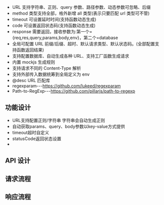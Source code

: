 <!--
 * @Author: itmanyong itmanyong@gmail.com
 * @Date: 2022-06-22 03:56:32
 * @LastEditors: itmanyong itmanyong@gmail.com
 * @LastEditTime: 2022-06-24 13:50:09
 * @FilePath: \vite-plugin-api-mock\docs\design.md
 * @Description: 这是默认设置,请设置`customMade`, 打开koroFileHeader查看配置 进行设置: https://github.com/OBKoro1/koro1FileHeader/wiki/%E9%85%8D%E7%BD%AE
-->

- URL 支持字符串、正则、query 参数、路径参数、动态参数可忽略、后缀
- method 类型支持全部，格外新增 all 类型(表示只要匹配 url 类型可不管)
- timeout 可设置延时时间(支持函数动态生成)
- code 可设置返回状态码(支持函数动态生成)
- response 需要返回，接收参数为:第一个={req,res,query,params,body,env}，第二个=database
- 全局可配置 URL 前缀/后缀、超时、默认请求类型、默认状态码。(全部配置支持函数返回结果)
- 支持配置数据库、自动生成各种 URL、支持工厂函数生成请求
- 内置 mockjs 生成规则
- 支持请求不同的 Content-Type 解析
- 支持外部传入数据统筹到全局定义为 env
- @desc URL 匹配库
- regexparam---https://github.com/lukeed/regexparam
- Path-to-RegExp---https://github.com/pillarjs/path-to-regexp

## 功能设计
- URL支持配置正则/字符串
    字符串会自动生成正则
- 自动获取params、query、body参数以key-value方式提供
- timeout超时自定义
- statusCode返回状态设置
- 

## API 设计

## 请求流程

## 响应流程
